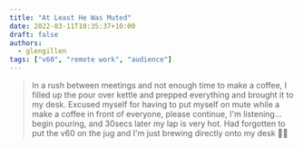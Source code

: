 ```yaml
---
title: "At Least He Was Muted"
date: 2022-03-11T10:35:37+10:00
draft: false
authors:
  - glengillen
tags: ["v60", "remote work", "audience"]
---
```


> In a rush between meetings and not enough time to make a coffee, I filled up the pour over kettle and prepped everything and brought it to my desk. Excused myself for having to put myself on mute while a make a coffee in front of everyone, please continue, I'm listening... begin pouring, and 30secs later my lap is very hot. Had forgotten to put the v60 on the jug and I'm just brewing directly onto my desk 🤦‍♂️
